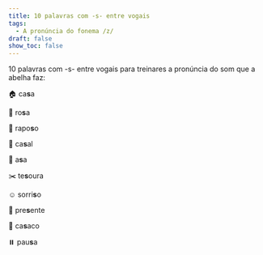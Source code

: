 ```yaml
---
title: 10 palavras com -s- entre vogais
tags:
  - A pronúncia do fonema /z/
draft: false
show_toc: false
---
```

10 palavras com -s- entre vogais para treinares a pronúncia do som que a abelha faz:

<e-moji> 🏠 </e-moji> ca**s**a

<e-moji> 🌹 </e-moji> ro**s**a

<e-moji> 🦊 </e-moji> rapo**s**o

<e-moji> 💑 </e-moji> ca**s**al

<e-moji> 🪽 </e-moji> a**s**a

<e-moji> ✂️ </e-moji> te**s**oura

<e-moji> ☺️ </e-moji> sorri**s**o

<e-moji> 🎁 </e-moji> pre**s**ente

<e-moji> 🧥 </e-moji> ca**s**aco

<e-moji> ⏸️ </e-moji> pau**s**a


